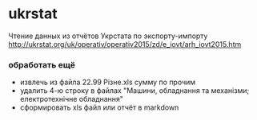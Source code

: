 # ukrstat
Чтение данных из отчётов Укрстата по экспорту-импорту
http://ukrstat.org/uk/operativ/operativ2015/zd/e_iovt/arh_iovt2015.htm
### обработать ещё
* извлечь из файла 22.99 Різне.xls сумму по прочим
* удалить 4-ю строку в файлах "Машини, обладнання та механізми; електротехнічне обладнання"
* сформировать xls файл или отчёт в markdown
